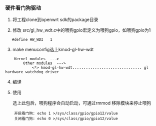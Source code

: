 ### 硬件看门狗驱动

1. 将工程clone到openwrt sdk的package目录

2. 修改 src/gl_hw_wdt.c中的喂狗gpio宏定义为喂狗gpio，如喂狗gpio为1
```
   #define HW_WDI	1
```

3. make menuconfig选上kmod-gl-hw-wdt
```
    Kernel modules  --->
        Other modules  ---> 
            <*> kmod-gl-hw-wdt............................... gl hardware watchdog driver
```

4. 编译

5. 使用

    选上此包后，喂狗程序会自动启动，可通过rmmod 移除模块来停止喂狗

```
    开启看门狗: echo 1 >/sys/class/gpio/gpio12/value
    关闭看门狗: echo 0 >/sys/class/gpio/gpio12/value
```